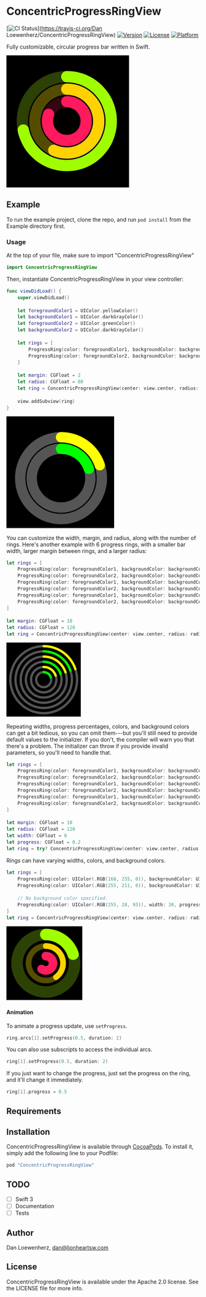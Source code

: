# ConcentricProgressRingView

[![CI Status](http://img.shields.io/travis/lionheart/ConcentricProgressRingView.svg?style=flat)](https://travis-ci.org/Dan Loewenherz/ConcentricProgressRingView)
[![Version](https://img.shields.io/cocoapods/v/ConcentricProgressRingView.svg?style=flat)](http://cocoapods.org/pods/ConcentricProgressRingView)
[![License](https://img.shields.io/cocoapods/l/ConcentricProgressRingView.svg?style=flat)](http://cocoapods.org/pods/ConcentricProgressRingView)
[![Platform](https://img.shields.io/cocoapods/p/ConcentricProgressRingView.svg?style=flat)](http://cocoapods.org/pods/ConcentricProgressRingView)

Fully customizable, circular progress bar written in Swift.

![](animation.gif)

## Example

To run the example project, clone the repo, and run `pod install` from the Example directory first.

### Usage

At the top of your file, make sure to import "ConcentricProgressRingView"

```swift
import ConcentricProgressRingView
```

Then, instantiate ConcentricProgressRingView in your view controller:

```swift
func viewDidLoad() {
    super.viewDidLoad()

    let foregroundColor1 = UIColor.yellowColor()
    let backgroundColor1 = UIColor.darkGrayColor()
    let foregroundColor2 = UIColor.greenColor()
    let backgroundColor2 = UIColor.darkGrayColor()

    let rings = [
        ProgressRing(color: foregroundColor1, backgroundColor: backgroundColor1, width: 18, progress: 0.2),
        ProgressRing(color: foregroundColor2, backgroundColor: backgroundColor2, width: 18, progress: 0.2),
    ]

    let margin: CGFloat = 2
    let radius: CGFloat = 80
    let ring = ConcentricProgressRingView(center: view.center, radius: radius, margin: margin, rings: rings)

    view.addSubview(ring)
}
```

![](example1.png)

You can customize the width, margin, and radius, along with the number of rings. Here's another example with 6 progress rings, with a smaller bar width, larger margin between rings, and a larger radius:

```swift
let rings = [
    ProgressRing(color: foregroundColor1, backgroundColor: backgroundColor1, width: 10, progress: 0.2),
    ProgressRing(color: foregroundColor2, backgroundColor: backgroundColor2, width: 10, progress: 0.2),
    ProgressRing(color: foregroundColor1, backgroundColor: backgroundColor1, width: 10, progress: 0.2),
    ProgressRing(color: foregroundColor2, backgroundColor: backgroundColor2, width: 10, progress: 0.2),
    ProgressRing(color: foregroundColor1, backgroundColor: backgroundColor1, width: 10, progress: 0.2),
    ProgressRing(color: foregroundColor2, backgroundColor: backgroundColor2, width: 10, progress: 0.2),
]

let margin: CGFloat = 10
let radius: CGFloat = 120
let ring = ConcentricProgressRingView(center: view.center, radius: radius, margin: margin, rings: rings)
```

<img src="example2.png" width="194" />

Repeating widths, progress percentages, colors, and background colors can get a bit tedious, so you can omit them---but you'll still need to provide default values to the initializer. If you don't, the compiler will warn you that there's a problem. The initializer can throw if you provide invalid parameters, so you'll need to handle that.

```swift
let rings = [
    ProgressRing(color: foregroundColor1, backgroundColor: backgroundColor1),
    ProgressRing(color: foregroundColor2, backgroundColor: backgroundColor2),
    ProgressRing(color: foregroundColor1, backgroundColor: backgroundColor1),
    ProgressRing(color: foregroundColor2, backgroundColor: backgroundColor2),
    ProgressRing(color: foregroundColor1, backgroundColor: backgroundColor1),
    ProgressRing(color: foregroundColor2, backgroundColor: backgroundColor2),
]

let margin: CGFloat = 10
let radius: CGFloat = 120
let width: CGFloat = 8
let progress: CGFloat = 0.2
let ring = try? ConcentricProgressRingView(center: view.center, radius: radius, margin: margin, rings: rings, defaultColor: nil, defaultWidth: width, defaultProgress: progress)
```

Rings can have varying widths, colors, and background colors.

```swift
let rings = [
    ProgressRing(color: UIColor(.RGB(160, 255, 0)), backgroundColor: UIColor(.RGB(44, 66, 4)), width: 40, progress: 0.2),
    ProgressRing(color: UIColor(.RGB(255, 211, 0)), backgroundColor: UIColor(.RGB(85, 78, 0)), width: 20, progress: 0.4),

    // No background color specified.
    ProgressRing(color: UIColor(.RGB(255, 28, 93)), width: 30, progress: 0.6)
]
let ring = ConcentricProgressRingView(center: view.center, radius: radius, margin: margin, rings: rings)
```

<img src="example3.png" width="198" />

#### Animation

To animate a progress update, use `setProgress`.

```swift
ring.arcs[1].setProgress(0.5, duration: 2)
```

You can also use subscripts to access the individual arcs.

```swift
ring[1].setProgress(0.5, duration: 2)
```

If you just want to change the progress, just set the progress on the ring, and it'll change it immediately.

```swift
ring[1].progress = 0.5
```

## Requirements

## Installation

ConcentricProgressRingView is available through [CocoaPods](http://cocoapods.org). To install
it, simply add the following line to your Podfile:

```ruby
pod "ConcentricProgressRingView"
```

## TODO

* [ ] Swift 3
* [ ] Documentation
* [ ] Tests

## Author

Dan Loewenherz, dan@lionheartsw.com

## License

ConcentricProgressRingView is available under the Apache 2.0 license. See the LICENSE file for more info.

